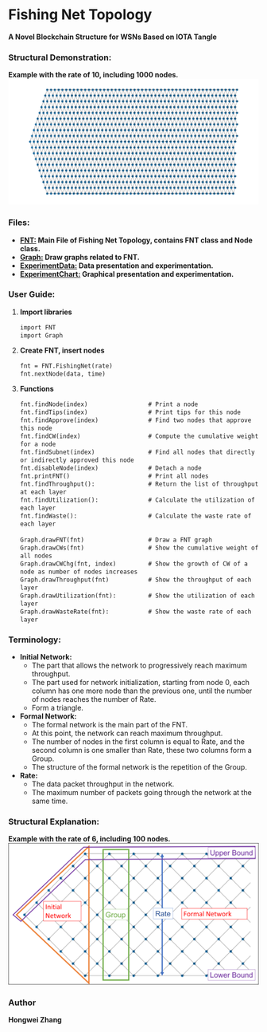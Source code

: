 # Fishing Net Topology
**A Novel Blockchain Structure for WSNs Based on IOTA Tangle**

### Structural Demonstration:
**Example with the rate of 10, including 1000 nodes.**
![FNT Structure Display](image/FNT_Structure.png)

### Files:
- **[FNT:](FNT.py) Main File of Fishing Net Topology, contains FNT class and Node class.**
- **[Graph:](Graph.py) Draw graphs related to FNT.**
- **[ExperimentData:](ExperimentData.ipynb) Data presentation and experimentation.**
- **[ExperimentChart:](ExperimentChart.ipynb) Graphical presentation and experimentation.**

### User Guide:
1. **Import libraries**
    ~~~
   import FNT
   import Graph
    ~~~
2. **Create FNT, insert nodes**
    ~~~
   fnt = FNT.FishingNet(rate)
   fnt.nextNode(data, time)
    ~~~
3. **Functions**
    ~~~
   fnt.findNode(index)                 # Print a node
   fnt.findTips(index)                 # Print tips for this node
   fnt.findApprove(index)              # Find two nodes that approve this node
   fnt.findCW(index)                   # Compute the cumulative weight for a node
   fnt.findSubnet(index)               # Find all nodes that directly or indirectly approved this node
   fnt.disableNode(index)              # Detach a node
   fnt.printFNT()                      # Print all nodes
   fnt.findThroughput():               # Return the list of throughput at each layer
   fnt.findUtilization():              # Calculate the utilization of each layer
   fnt.findWaste():                    # Calculate the waste rate of each layer
   
   Graph.drawFNT(fnt)                  # Draw a FNT graph
   Graph.drawCWs(fnt)                  # Show the cumulative weight of all nodes
   Graph.drawCWChg(fnt, index)         # Show the growth of CW of a node as number of nodes increases
   Graph.drawThroughput(fnt)           # Show the throughput of each layer
   Graph.drawUtilization(fnt):         # Show the utilization of each layer
   Graph.drawWasteRate(fnt):           # Show the waste rate of each layer
    ~~~

### Terminology:
- **Initial Network:**
  - The part that allows the network to progressively reach maximum throughput.
  - The part used for network initialization, starting from node 0, each column has one more node than the previous one, until the number of nodes reaches the number of Rate. 
  - Form a triangle.
- **Formal Network:**
  - The formal network is the main part of the FNT. 
  - At this point, the network can reach maximum throughput.
  - The number of nodes in the first column is equal to Rate, and the second column is one smaller than Rate, these two columns form a Group.
  - The structure of the formal network is the repetition of the Group.
- **Rate:**
  - The data packet throughput in the network. 
  - The maximum number of packets going through the network at the same time.

### Structural Explanation:
**Example with the rate of 6, including 100 nodes.**
![FNT Structure Explain](image/Explain.png)

### Author
**Hongwei Zhang**